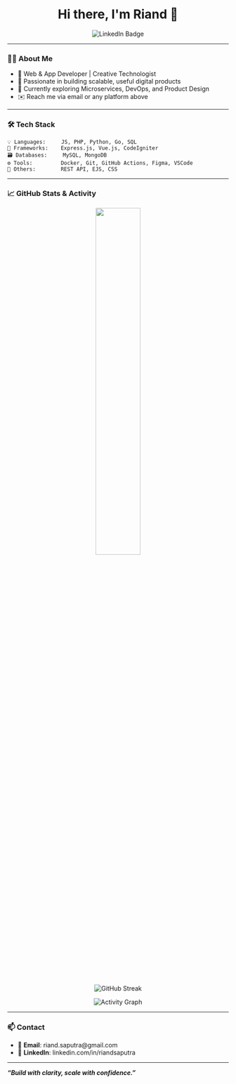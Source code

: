 <!-- GitHub Profile README for Riand -->

<h1 align="center">Hi there, I'm Riand 👋</h1>

<p align="center">
	<a href="https://linkedin.com/in/riandsaputra" target="_blank">
		<img src="https://img.shields.io/badge/LinkedIn-0A66C2?style=for-the-badge&logo=linkedin&logoColor=white" alt="LinkedIn Badge"/>
	</a>
</p>

---

### 👨‍💻 About Me

- 🚀 Web & App Developer | Creative Technologist
- 🧠 Passionate in building scalable, useful digital products
- 🌱 Currently exploring Microservices, DevOps, and Product Design
- ✉️ Reach me via email or any platform above

---

### 🛠️ Tech Stack

```text
💡 Languages:     JS, PHP, Python, Go, SQL
🧰 Frameworks:    Express.js, Vue.js, CodeIgniter
🗃️ Databases:     MySQL, MongoDB
⚙️ Tools:         Docker, Git, GitHub Actions, Figma, VSCode
🧠 Others:        REST API, EJS, CSS
```

---

### 📈 GitHub Stats & Activity

<style>
	a { text-decoration: none !important; }
</style>

<p align="center">
	<img src="https://github-readme-stats.vercel.app/api?username=riandgit&show_icons=true&theme=transparent" width="45%" />
	<!-- <img src="https://streak-stats.demolab.com/?user=riandgit&theme=default" /> -->
</p>

<p align="center">
<!-- 	<a href="https://streak-stats.demolab.com/?user=riandgit&theme=default" target="_blank">
		<img src="https://www.ggithubstreak.com/logo.png" />
	</a> -->
	<a href="https://git.io/streak-stats"><img src="https://streak-stats.demolab.com?user=riandgit&theme=default" alt="GitHub Streak" /></a>
</p>

<p align="center">
	<img src="https://github-readme-activity-graph.vercel.app/graph?username=riandgit&theme=github-compact&area=true" alt="Activity Graph" />
</p>

---

### 📫 Contact

- 📧 **Email**: riand.saputra@gmail.com <br>
- 💼 **LinkedIn**: [linkedin.com/in/riandsaputra](https://linkedin.com/in/riandsaputra) 

---

**_“Build with clarity, scale with confidence.”_**
